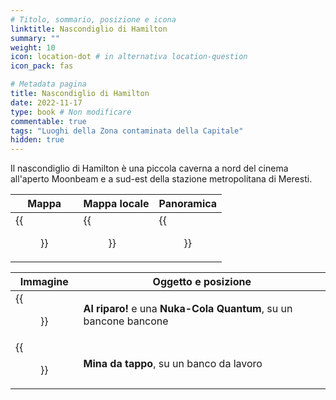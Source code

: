 ```yaml
---
# Titolo, sommario, posizione e icona
linktitle: Nascondiglio di Hamilton
summary: ""
weight: 10
icon: location-dot # in alternativa location-question
icon_pack: fas

# Metadata pagina
title: Nascondiglio di Hamilton
date: 2022-11-17
type: book # Non modificare
commentable: true
tags: "Luoghi della Zona contaminata della Capitale"
hidden: true
---
```




Il nascondiglio di Hamilton è una piccola caverna a nord del cinema all'aperto Moonbeam e a sud-est della stazione metropolitana di Meresti.

| Mappa                                          | Mappa locale                                       | Panoramica                                  |
| ---------------------------------------------- | -------------------------------------------------- | ------------------------------------------- |
| {{<figure src="Hamiltons_Hideaway_loc.webp">}} | {{<figure src="Hamiltons_hideaway_loc_map.webp">}} | {{<figure src="Hamilton's_Hideaway.webp">}} |

| Immagine                                                    | Oggetto e posizione                                               |
| ----------------------------------------------------------- | ----------------------------------------------------------------- |
| {{<figure src="Duck_and_Cover!_Hamilton's_hideaway.webp">}} | **Al riparo!** e una **Nuka-Cola Quantum**, su un bancone bancone |
| {{<figure src="Hamiltons_hideaway_bottlecap_mine.webp">}}   | **Mina da tappo**, su un banco da lavoro                          |

